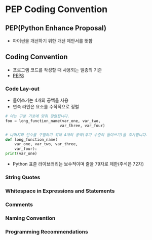 
# PEP Coding Convention

## PEP(Python Enhance Proposal)
- 파이썬을 개선하기 위한 개선 제안서를 뜻함

## Coding Convention
- 프로그램 코드를 작성할 때 사용되는 일종의 기준
- [PEP8](https://www.python.org/dev/peps/pep-0008/)

### Code Lay-out

- 들여쓰기는 4개의 공백을 사용
- 연속 라인은 요소를 수직적으로 정렬

```python
# 여는 구분 기호에 맞춰 정렬됩니다. 
foo = long_function_name(var_one, var_two, 
                        var_three, var_four) 

# 나머지와 인수를 구별하기 위해 4개의 공백(추가 수준의 들여쓰기)을 추가합니다. 
def long_function_name( 
    var_one, var_two, var_three, 
    var_four): 
print(var_one) 
```

- Python 표준 라이브러리는 보수적이며 줄을 79자로 제한(주석은 72자)

### String Quotes

### Whitespace in Expressions and Statements

### Comments

### Naming Convention

### Programming Recommendations
